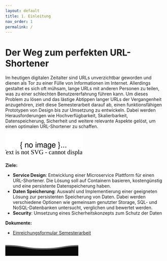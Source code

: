 ```yaml
---
layout: default
title: 1. Einleitung
nav_order: 1
permalink: /
---
```


# Der Weg zum perfekten URL-Shortener

Im heutigen digitalen Zeitalter sind URLs unverzichtbar geworden und dienen als Tor zu einer Fülle von Informationen im Internet. Allerdings gestaltet es sich oft mühsam, lange URLs mit anderen Personen zu teilen, was zu einer schlechten Benutzererfahrung führen kann. Um dieses Problem zu lösen und das lästige Abtippen langer URLs der Vergangenheit anzugehören, zielt diese Semesterarbeit darauf ab, einen funktionsfähigen Prototypen von Design bis zur Umsetzung zu entwickeln. Dabei werden Herausforderungen wie Hochverfügbarkeit, Skalierbarkeit, Datenspeicherung, Sicherheit und weitere relevante Aspekte gelöst, um einen optimalen URL-Shortener zu schaffen.

![2023_coverImage](resources/images/2024_Sem03_CoverImage.svg)

**Ziele:**

- **Service Design**: Entwicklung einer Microservice Plattform für einen URL-Shortener. Die Lösung soll auf Containern basieren, kostengünstig und eine persistente Datenspeicherung haben.
- **Daten Speicherung**: Auswahl und Implementierung einer geeigneten Lösung zur persistenten Speicherung von Daten. Dabei werden verschiedene Optionen wie gemeinsam genutzter Storage, SQL- und NoSQL-Datenbanken untersucht, verglichen und bewertet werden.
- **Security**: Umsetzung eines Sicherheitskonzepts zum Schutz der Daten

**Dokumente:**

- [Einreichungsformular Semesterarbeit](resources/artifacts/20240508_Semesterarbeit03_Einreichungsformuar_Wetter)

![wave](resources/images/footer.svg)
